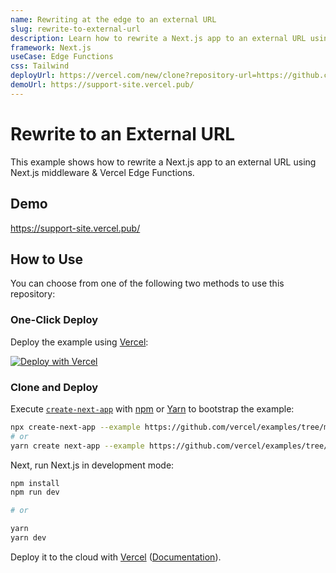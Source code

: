 ```yaml
---
name: Rewriting at the edge to an external URL
slug: rewrite-to-external-url
description: Learn how to rewrite a Next.js app to an external URL using Vercel Edge Functions
framework: Next.js
useCase: Edge Functions
css: Tailwind
deployUrl: https://vercel.com/new/clone?repository-url=https://github.com/vercel/examples/tree/main/edge-functions/rewrite-to-external-url&project-name=rewrite-to-external-url&repository-name=rewrite-to-external-url
demoUrl: https://support-site.vercel.pub/
---
```


# Rewrite to an External URL

This example shows how to rewrite a Next.js app to an external URL using Next.js middleware & Vercel Edge Functions.

## Demo

https://support-site.vercel.pub/

## How to Use

You can choose from one of the following two methods to use this repository:

### One-Click Deploy

Deploy the example using [Vercel](https://vercel.com?utm_source=github&utm_medium=readme&utm_campaign=vercel-example):

[![Deploy with Vercel](https://vercel.com/button)](https://vercel.com/new/clone?repository-url=https://github.com/vercel/examples/tree/main/edge-functions/rewrite-to-external-url&project-name=rewrite-to-external-url&repository-name=rewrite-to-external-url)

### Clone and Deploy

Execute [`create-next-app`](https://github.com/vercel/next.js/tree/canary/packages/create-next-app) with [npm](https://docs.npmjs.com/cli/init) or [Yarn](https://yarnpkg.com/lang/en/docs/cli/create/) to bootstrap the example:

```bash
npx create-next-app --example https://github.com/vercel/examples/tree/main/edge-functions/rewrite-to-external-url rewrite-to-external-url
# or
yarn create next-app --example https://github.com/vercel/examples/tree/main/edge-functions/rewrite-to-external-url rewrite-to-external-url
```

Next, run Next.js in development mode:

```bash
npm install
npm run dev

# or

yarn
yarn dev
```

Deploy it to the cloud with [Vercel](https://vercel.com/new?utm_source=github&utm_medium=readme&utm_campaign=edge-middleware-eap) ([Documentation](https://nextjs.org/docs/deployment)).
